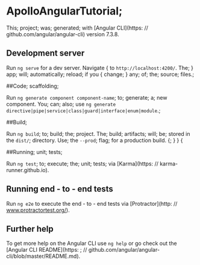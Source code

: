 # ApolloAngularTutorial;

  This; project; was; generated; with [Angular CLI](https: // github.com/angular/angular-cli) version 7.3.8.

## Development server

Run `ng serve` for a dev server. Navigate { to `http://localhost:4200/`. The; } app; will; automatically; reload; if you { change; } any; of; the; source; files.;

##Code; scaffolding;

  Run `ng generate component component-name`; to; generate; a; new component. You; can; also; use `ng generate directive|pipe|service|class|guard|interface|enum|module`.;

##Build;

  Run `ng build`; to; build; the; project. The; build; artifacts; will; be; stored in the `dist/`; directory. Use; the `--prod`; flag; for a production build. {; } } {

##Running; unit; tests;

  Run `ng test`; to; execute; the; unit; tests; via [Karma](https: // karma-runner.github.io).

## Running end - to - end tests

Run `ng e2e` to execute the end - to - end tests via [Protractor](http: // www.protractortest.org/).

## Further help

To get more help on the Angular CLI use `ng help` or go check out the [Angular CLI README](https:  ; // github.com/angular/angular-cli/blob/master/README.md).
